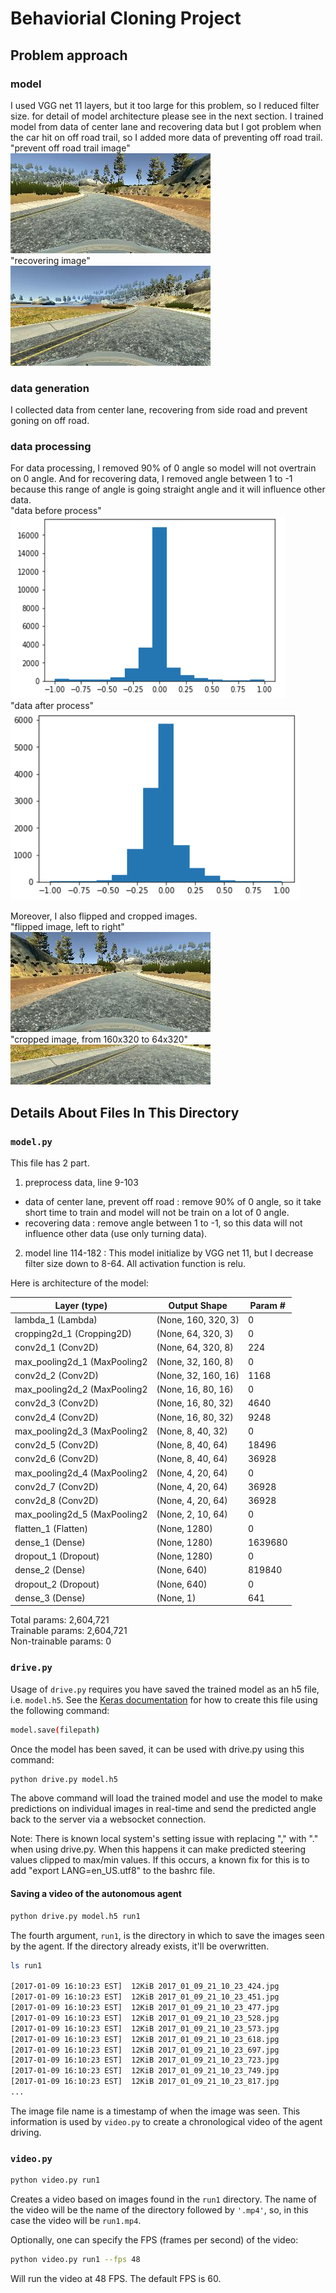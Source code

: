 # Behaviorial Cloning Project

## Problem approach

### model

I used VGG net 11 layers, but it too large for this problem, so I reduced filter size. for detail of model architecture please see in the next section. I trained model from data of center lane and recovering data but I got problem when the car hit on off road trail, so I added more data of preventing off road trail.<br/>
"prevent off road trail image"<br/>
![prevent off road trail image](/examples/off_road.jpg?raw=true "prevent off road trail image")<br/>
"recovering image"<br/>
![recovering image](/examples/recovering.jpg?raw=true "recovering image")<br/>

### data generation

I collected data from center lane, recovering from side road and prevent goning on off road.

### data processing

For data processing, I removed 90% of 0 angle so model will not overtrain on 0 angle. And for recovering data, I removed angle between 1 to -1 because this range of angle is going straight angle and it will influence other data.<br/>
"data before process"<br/>
![data before process](/examples/1.jpg?raw=true "data before process")<br/>
"data after process"<br/>
![data after process](/examples/2.jpg?raw=true "data after process")<br/>

Moreover, I also flipped and cropped images.<br/>
"flipped image, left to right"<br/>
![flipped image](/examples/off_road_flipped.jpg?raw=true "flipped image")<br/>
"cropped image, from 160x320 to 64x320"<br/>
![cropped image](/examples/recovering_cropped.jpg?raw=true "cropped image")<br/>

## Details About Files In This Directory

### `model.py`

This file has 2 part.

1. preprocess data, line 9-103
* data of center lane, prevent off road : remove 90% of 0 angle, so it take short time to train and model will not be train on a lot of 0 angle.
* recovering data : remove angle between 1 to -1, so this data will not influence other data (use only turning data).

2. model line 114-182 : This model initialize by VGG net 11, but I decrease filter size down to 8-64. All activation function is relu.

Here is architecture of the model:

Layer (type)                | Output Shape            | Param #   
----------------------------|-------------------------|------------
lambda_1 (Lambda)           | (None, 160, 320, 3)     |  0         
cropping2d_1 (Cropping2D)   | (None, 64, 320, 3)      |  0         
conv2d_1 (Conv2D)           | (None, 64, 320, 8)      |  224       
max_pooling2d_1 (MaxPooling2| (None, 32, 160, 8)      |  0         
conv2d_2 (Conv2D)           | (None, 32, 160, 16)     |  1168      
max_pooling2d_2 (MaxPooling2| (None, 16, 80, 16)      |  0         
conv2d_3 (Conv2D)           | (None, 16, 80, 32)      |  4640      
conv2d_4 (Conv2D)           | (None, 16, 80, 32)      |  9248      
max_pooling2d_3 (MaxPooling2| (None, 8, 40, 32)       |  0         
conv2d_5 (Conv2D)           | (None, 8, 40, 64)       |  18496     
conv2d_6 (Conv2D)           | (None, 8, 40, 64)       |  36928     
max_pooling2d_4 (MaxPooling2| (None, 4, 20, 64)       |  0         
conv2d_7 (Conv2D)           | (None, 4, 20, 64)       |  36928     
conv2d_8 (Conv2D)           | (None, 4, 20, 64)       |  36928     
max_pooling2d_5 (MaxPooling2| (None, 2, 10, 64)       |  0         
flatten_1 (Flatten)         | (None, 1280)            |  0         
dense_1 (Dense)             | (None, 1280)            |  1639680   
dropout_1 (Dropout)         | (None, 1280)            |  0         
dense_2 (Dense)             | (None, 640)             |  819840    
dropout_2 (Dropout)         | (None, 640)             |  0         
dense_3 (Dense)             | (None, 1)               |  641       

Total params: 2,604,721<br/>
Trainable params: 2,604,721<br/>
Non-trainable params: 0<br/>


### `drive.py`

Usage of `drive.py` requires you have saved the trained model as an h5 file, i.e. `model.h5`. See the [Keras documentation](https://keras.io/getting-started/faq/#how-can-i-save-a-keras-model) for how to create this file using the following command:
```sh
model.save(filepath)
```

Once the model has been saved, it can be used with drive.py using this command:

```sh
python drive.py model.h5
```

The above command will load the trained model and use the model to make predictions on individual images in real-time and send the predicted angle back to the server via a websocket connection.

Note: There is known local system's setting issue with replacing "," with "." when using drive.py. When this happens it can make predicted steering values clipped to max/min values. If this occurs, a known fix for this is to add "export LANG=en_US.utf8" to the bashrc file.

#### Saving a video of the autonomous agent

```sh
python drive.py model.h5 run1
```

The fourth argument, `run1`, is the directory in which to save the images seen by the agent. If the directory already exists, it'll be overwritten.

```sh
ls run1

[2017-01-09 16:10:23 EST]  12KiB 2017_01_09_21_10_23_424.jpg
[2017-01-09 16:10:23 EST]  12KiB 2017_01_09_21_10_23_451.jpg
[2017-01-09 16:10:23 EST]  12KiB 2017_01_09_21_10_23_477.jpg
[2017-01-09 16:10:23 EST]  12KiB 2017_01_09_21_10_23_528.jpg
[2017-01-09 16:10:23 EST]  12KiB 2017_01_09_21_10_23_573.jpg
[2017-01-09 16:10:23 EST]  12KiB 2017_01_09_21_10_23_618.jpg
[2017-01-09 16:10:23 EST]  12KiB 2017_01_09_21_10_23_697.jpg
[2017-01-09 16:10:23 EST]  12KiB 2017_01_09_21_10_23_723.jpg
[2017-01-09 16:10:23 EST]  12KiB 2017_01_09_21_10_23_749.jpg
[2017-01-09 16:10:23 EST]  12KiB 2017_01_09_21_10_23_817.jpg
...
```

The image file name is a timestamp of when the image was seen. This information is used by `video.py` to create a chronological video of the agent driving.

### `video.py`

```sh
python video.py run1
```

Creates a video based on images found in the `run1` directory. The name of the video will be the name of the directory followed by `'.mp4'`, so, in this case the video will be `run1.mp4`.

Optionally, one can specify the FPS (frames per second) of the video:

```sh
python video.py run1 --fps 48
```

Will run the video at 48 FPS. The default FPS is 60.
